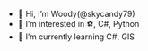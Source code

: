 - 👋 Hi, I’m Woody(@skycandy79)
- 👀 I’m interested in ⚽, C#, Python
- 🌱 I’m currently learning C#, GIS
<!--- 💞️ I’m looking to collaborate on ...
- 📫 How to reach me ...-->


<!---
skycandy79/skycandy79 is a ✨ special ✨ repository because its `README.md` (this file) appears on your GitHub profile.
You can click the Preview link to take a look at your changes.
--->
